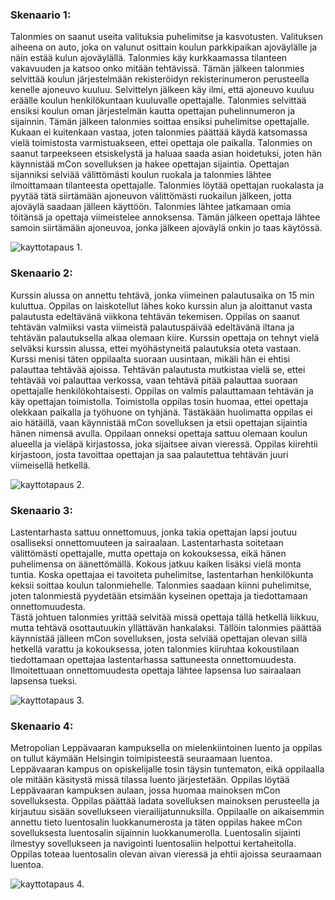 ### Skenaario 1:

Talonmies on saanut useita valituksia puhelimitse ja kasvotusten. Valituksen aiheena on auto, joka on valunut osittain koulun parkkipaikan ajoväylälle ja näin estää kulun ajoväylällä.
Talonmies käy kurkkaamassa tilanteen vakavuuden ja katsoo onko mitään tehtävissä. Tämän jälkeen talonmies selvittää koulun järjestelmään rekisteröidyn rekisterinumeron perusteella kenelle
ajoneuvo kuuluu. Selvittelyn jälkeen käy ilmi, että ajoneuvo kuuluu eräälle koulun henkilökuntaan kuuluvalle opettajalle. 
Talonmies selvittää ensiksi koulun oman järjestelmän kautta opettajan puhelinnumeron ja sijainnin. Tämän jälkeen talonmies soittaa ensiksi puhelimitse opettajalle. Kukaan ei kuitenkaan vastaa, 
joten talonmies päättää käydä katsomassa vielä toimistosta varmistuakseen, ettei opettaja ole paikalla. 
Talonmies on saanut tarpeekseen etsiskelystä ja haluaa saada asian hoidetuksi, joten hän käynnistää mCon sovelluksen ja hakee opettajan sijaintia. Opettajan sijanniksi selviää välittömästi 
koulun ruokala ja talonmies lähtee ilmoittamaan tilanteesta opettajalle. Talonmies löytää opettajan ruokalasta ja pyytää tätä siirtämään ajoneuvon välittömästi ruokailun jälkeen, 
jotta ajoväylä saadaan jälleen käyttöön. 
Talonmies lähtee jatkamaan omia töitänsä ja opettaja viimeistelee annoksensa. Tämän jälkeen opettaja lähtee samoin siirtämään ajoneuvoa, jonka jälkeen ajoväylä onkin jo taas käytössä. 

![kayttotapaus 1.](http://users.metropolia.fi/~mikarul/ohjelmistotuotanto/projekti/kayttis1.png)

### Skenaario 2:

Kurssin alussa on annettu tehtävä, jonka viimeinen palautusaika on 15 min kuluttua. Oppilas on laiskotellut lähes koko kurssin alun ja aloittanut vasta palautusta edeltävänä viikkona tehtävän tekemisen. Oppilas on saanut tehtävän valmiiksi vasta viimeistä palautuspäivää 
edeltävänä iltana ja tehtävän palautuksella alkaa olemaan kiire. Kurssin opettaja on tehnyt vielä selväksi kurssin alussa, 
ettei myöhästyneitä palautuksia oteta vastaan. Kurssi menisi täten oppilaalta suoraan uusintaan, mikäli hän ei ehtisi palauttaa tehtävää ajoissa. Tehtävän palautusta mutkistaa vielä se, 
ettei tehtävää voi palauttaa verkossa, vaan tehtävä pitää palauttaa suoraan opettajalle henkilökohtaisesti. 
Oppilas on valmis palauttamaan tehtävän ja käy opettajan toimistolla. Toimistolla oppilas tosin huomaa, ettei opettaja olekkaan paikalla ja työhuone on tyhjänä. 
Tästäkään huolimatta oppilas ei aio hätäillä, vaan käynnistää mCon sovelluksen ja etsii opettajan sijaintia hänen nimensä avulla. Oppilaan onneksi opettaja sattuu olemaan koulun alueella ja 
vieläpä kirjastossa, joka sijaitsee aivan vieressä. Oppilas kiirehtii kirjastoon, josta tavoittaa opettajan ja saa palautettua tehtävän juuri viimeisellä hetkellä. 

![kayttotapaus 2.](http://users.metropolia.fi/~mikarul/ohjelmistotuotanto/projekti/kayttis2.png)

### Skenaario 3:

Lastentarhasta sattuu onnettomuus, jonka takia opettajan lapsi joutuu osalliseksi onnettomuuteen ja sairaalaan. Lastentarhasta soitetaan välittömästi opettajalle, mutta opettaja on kokouksessa, 
eikä hänen puhelimensa on äänettömällä. Kokous jatkuu kaiken lisäksi vielä monta tuntia. Koska opettajaa ei tavoiteta puhelimitse, lastentarhan henkilökunta keksii soittaa koulun talonmiehelle. 
Talonmies saadaan kiinni puhelimitse, joten talonmiestä pyydetään etsimään kyseinen opettaja ja tiedottamaan onnettomuudesta.  
Tästä johtuen talonmies yrittää selvitää missä opettaja tällä hetkellä liikkuu, mutta tehtävä osottautuukin yllättävän hankalaksi. Tällöin talonmies päättää käynnistää jälleen mCon sovelluksen, 
josta selviää opettajan olevan sillä hetkellä varattu ja kokouksessa, joten talonmies kiiruhtaa kokoustilaan tiedottamaan opettajaa lastentarhassa sattuneesta onnettomuudesta. 
Ilmoitettuaan onnettomuudesta opettaja lähtee lapsensa luo sairaalaan lapsensa tueksi.

![kayttotapaus 3.](http://users.metropolia.fi/~mikarul/ohjelmistotuotanto/projekti/kayttis3.png)

### Skenaario 4:

Metropolian Leppävaaran kampuksella on mielenkiintoinen luento ja oppilas on tullut käymään Helsingin toimipisteestä seuraamaan luentoa. Leppävaaran kampus on opiskelijalle tosin täysin 
tuntematon, eikä oppilaalla ole mitään käsitystä missä tilassa luento järjestetään. Oppilas löytää Leppävaaran kampuksen aulaan, jossa huomaa mainoksen mCon sovelluksesta. Oppilas päättää 
ladata sovelluksen mainoksen perusteella ja kirjautuu sisään sovellukseen vierailijatunnuksilla. 
Oppilaalle on aikaisemmin annettu tieto luentosalin luokkanumerosta ja täten oppilas hakee mCon sovelluksesta luentosalin sijainnin luokkanumerolla. Luentosalin sijainti ilmestyy sovellukseen 
ja navigointi luentosaliin helpottui kertaheitolla. Oppilas toteaa luentosalin olevan aivan vieressä ja ehtii ajoissa seuraamaan luentoa. 

![kayttotapaus 4.](http://users.metropolia.fi/~mikarul/ohjelmistotuotanto/projekti/kayttis4.png)

